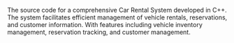 The source code for a comprehensive Car Rental System developed in C++. The system facilitates efficient management of vehicle rentals, reservations, and customer information. With features including vehicle inventory management, reservation tracking, and customer management.
